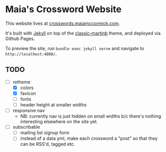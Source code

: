 # Maia's Crossword Website

This website lives at [crosswords.maiamccormick.com](https://crosswords.maiamccormick.com/).

It's built with [Jekyll](https://jekyllrb.com/) on top of the [classic-martinb](https://github.com/martinbjeldbak/classic-martinb) theme, and deployed via Github Pages.

To preview the site, run `bundle exec jekyll serve` and navigate to `http://localhost:4000/`.

## TODO
- [ ] retheme
	- [x] colors
	- [x] favicon
	- [ ] fonts
	- [ ] header height at smaller widths
- [ ] responsive nav
	- NB: currently nav is just hidden on small widths b/c there's nothing interesting elsewhere on the site yet.
- [ ] subscribable
	- [ ] mailing list signup form
	- [ ] instead of a data yml, make each crossword a "post" so that they can be RSS'd, tagged etc.
